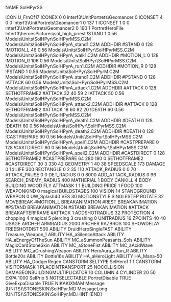 NAME SolHPyrSS

ICON U_FrnOf17
ICONEX 0 0 interf3\UnitPortrets\Geomancer 0
ICONSET 4 0 0 interf3\UnitPortrets\Geomancer1 0 137 1
ICONSET 1 0 0 interf3\UnitPortrets\Geomancer2 0 160 1
PortretHeroFile Interf3\heroesPictures\sol_high_priest
!STAND          1 0.56 Models\Units\SolHPyr\SolHPyrMSS.C2M Models\Units\SolHPyr\SolHPyrA_stand1.C2M
ADDHDIR #STAND 0 128
!MOTION_L      46 0.56 Models\Units\SolHPyr\SolHPyrMSS.C2M Models\Units\SolHPyr\SolHPyrA_walk1.C2M
ADDHDIR #MOTION_L 0 128                        	
!MOTION_R      106 0.56 Models\Units\SolHPyr\SolHPyrMSS.C2M Models\Units\SolHPyr\SolHPyrA_run1.C2M
ADDHDIR #MOTION_R 0 128
!PSTAND        1  0.56 Models\Units\SolHPyr\SolHPyrM.C2M Models\Units\SolHPyr\SolHPyrA_stand1.C2M
ADDHDIR #PSTAND 0 128 
!ATTACK        60 0.56 Models\Units\SolHPyr\SolHPyrMSS.C2M Models\Units\SolHPyr\SolHPyrA_attack1.C2M
ADDHDIR #ATTACK 0 128
SETHOTFRAME2 #ATTACK 32 40 59 2
!ATTACK        50 0.56 Models\Units\SolHPyr\SolHPyrMSS.C2M Models\Units\SolHPyr\SolHPyrA_attack2.C2M
ADDHDIR #ATTACK 0 128
SETHOTFRAME2 #ATTACK 18 60 82 20
!DEATH         60 0.56 Models\Units\SolHPyr\SolHPyrMSS.C2M Models\Units\SolHPyr\SolHPyrA_death1.C2M
ADDHDIR #DEATH 0 128
!DEATH         60 0.56 Models\Units\SolHPyr\SolHPyrMSS.C2M Models\Units\SolHPyr\SolHPyrA_death2.C2M
ADDHDIR #DEATH 0 128
!CASTPREPARE   90 0.56 Models\Units\SolHPyr\SolHPyrMSS.C2M Models\Units\SolHPyr\SolHPyrA_spell1.C2M
ADDHDIR #CASTPREPARE 0 128
!CASTDIRECT    60 0.56 Models\Units\SolHPyr\SolHPyrMSS.C2M Models\Units\SolHPyr\SolHPyrA_spell2.C2M 
ADDHDIR #CASTDIRECT 0 128
SETHOTFRAME2 #CASTPREPARE 64 280 190 0
SETHOTFRAME2 #CASTDIRECT 30 3 330 42
GEOMETRY 1 40 38
SPEEDSCALE 173
DAMAGE   0 14
LIFE     300
RECTANGLE 0 2 35 110
ATTACK_RADIUS 0 0 70
ATTACK_PAUSE 0 0
DET_RADIUS 0 0 8000
ADD_ATTACK_RADIUS 0 96
SEARCH_ENEMY_RADIUS 400
MATHERIAL 1 BODY
CANKILL 4 BODY BUILDING WOOD FLY
ATTMASK 1 1 BUILDING
PRICE 1 FOOD 100
WEAPONKIND 0 magical
BUILDSTAGES 100
VISION 14
STANDGROUND
WEAPON 0 UW_Splash40
VES 30
MOTIONSTYLE SINGLESTEP
ROTATE 32
MOVEBREAK #MOTION_L
BREAKANIMATION #REST
BREAKANIMATION #PSTAND
BREAKANIMATION #STAND
BREAKANIMATION #ATTACK
BREAKAFTERFRAME #ATTACK 1
ADDSHOTRADIUS 32
PROTECTION 4 chopping 4 magical 5 piercing 3 crushing 0
UNITRADIUS 16
ZPOINTS 40 40
USAGE ARCHER
ARMRADIUS 		2000
ARCHER
RAZBROS 100
SHOWDELAY
FREESHOTDIST 500
ABILITY DruidHeroSingleFAST
ABILITY Treasure_Weapon_1
ABILITY HA_aSilenceAttack
ABILITY HA_aEnergyOfTheSun
ABILITY MC_aSummonPeasants_Sols
ABILITY MagicCardStoneSkin
ABILITY MC_aStoneFist
ABILITY MC_aAcidWave
ABILITY MC_aCrushingWeapon
ABILITY HeroAura_aRun_R
ABILITY Bottle20s
ABILITY Bottle16s
ABILITY HA_aHeroLight
ABILITY HA_Mana-50
ABILITY HA_DodgerRegen
CANSTORM
SELTYPE SelHero1 1 1
CANSTORM
VISITORMASK 1
PLACEINTRANSPORT 25
NOCOLLISION
DAMAGEONBUILDINGMULTIPLICATOR 10
COLUMN 4
CYLINDER 20 50
EXPA 1000
SelPrio 5
NOTSELECTABLE
PortretDisable TRUE
GiveExpaDisable TRUE
NIKAKIXMAM
Message (UNITS)\STONESKIN\SolHPyr.MD
MessageLong (UNITS)\STONESKIN\SolHPyr.MD.HINT
[END]
